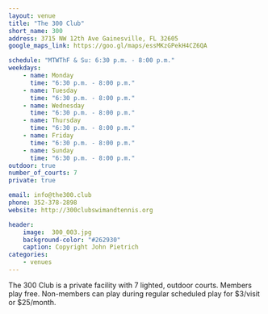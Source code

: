 ```yaml
---
layout: venue
title: "The 300 Club"
short_name: 300
address: 3715 NW 12th Ave Gainesville, FL 32605
google_maps_link: https://goo.gl/maps/essMKzGPekH4CZ6QA

schedule: "MTWThF & Su: 6:30 p.m. - 8:00 p.m."
weekdays:
    - name: Monday
      time: "6:30 p.m. - 8:00 p.m." 
    - name: Tuesday
      time: "6:30 p.m. - 8:00 p.m."
    - name: Wednesday
      time: "6:30 p.m. - 8:00 p.m."
    - name: Thursday
      time: "6:30 p.m. - 8:00 p.m."
    - name: Friday
      time: "6:30 p.m. - 8:00 p.m."
    - name: Sunday
      time: "6:30 p.m. - 8:00 p.m."
outdoor: true
number_of_courts: 7
private: true

email: info@the300.club
phone: 352-378-2898
website: http://300clubswimandtennis.org

header:
    image:  300_003.jpg
    background-color: "#262930"
    caption: Copyright John Pietrich
categories:
    - venues
---
```

<!--more-->

The 300 Club is a private facility with 7 lighted, outdoor courts. Members play free. Non-members can play during regular scheduled play for $3/visit or $25/month.
